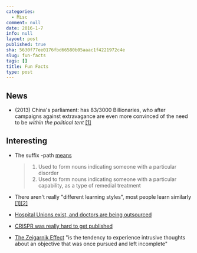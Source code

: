 ```yaml
---
categories:
  - Misc
comment: null
date: 2016-1-7
info: null
layout: post
published: true
sha: 5630f77ee0176fbd66580b05aaac1f4221972c4e
slug: fun-facts
tags: []
title: Fun Facts
type: post
---
```


## News

- (2013) China's parliament: has 83/3000 Billionaries, who after campaigns against extravagance are even more convinced of the need to be *within the political tent* [[1]](http://webcache.googleusercontent.com/search?q=cache:foI8v8alIe4J:www.ft.com/cms/s/0/4568598e-8731-11e2-9dd7-00144feabdc0.html+&cd=1&hl=en&ct=clnk&gl=us#axzz3wdzGb3Ws)

## Interesting

- The suffix -path [means](https://en.wiktionary.org/wiki/-path#English) 
    > 1. Used to form nouns indicating someone with a particular disorder
    > 2. Used to form nouns indicating someone with a particular capability, as a type of remedial treatment

- There aren't really "different learning styles", most people learn similarly [[1]](http://qz.com/585143/the-concept-of-different-learning-styles-is-one-of-the-greatest-neuroscience-myths/)[[2]](https://www.psychologicalscience.org/journals/pspi/PSPI_9_3.pdf)

- [Hospital Unions exist, and doctors are being outsourced](http://www.nytimes.com/2016/01/10/business/doctors-unionize-to-resist-the-medical-machine.html?src=se)
- [CRISPR was really hard to get published](http://www.cell.com/cell/fulltext/S0092-8674(15)01705-5)


- [The Zeigarnik Effect](http://www.psychwiki.com/wiki/Zeigarnik_Effect) "is the tendency to experience intrusive thoughts about an objective that was once pursued and left incomplete"
